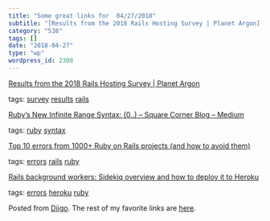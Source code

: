 ```yaml
---
title: "Some great links for  04/27/2018"
subtitle: "[Results from the 2018 Rails Hosting Survey | Planet Argon](http://rails-hosting.com/2018/)"
category: "538"
tags: []
date: "2018-04-27"
type: "wp"
wordpress_id: 2308
---
```

[Results from the 2018 Rails Hosting Survey | Planet Argon](http://rails-hosting.com/2018/) 

 tags: [survey](https://www.diigo.com/user/pitosalas/survey) [results](https://www.diigo.com/user/pitosalas/results) [rails](https://www.diigo.com/user/pitosalas/rails)

 [Ruby’s New Infinite Range Syntax: (0..) – Square Corner Blog – Medium](https://medium.com/square-corner-blog/rubys-new-infinite-range-syntax-0-97777cf06270) 

 tags: [ruby](https://www.diigo.com/user/pitosalas/ruby) [syntax](https://www.diigo.com/user/pitosalas/syntax)

 [Top 10 errors from 1000+ Ruby on Rails projects (and how to avoid them)](https://rollbar.com/blog/top-10-ruby-on-rails-errors/) 

 tags: [errors](https://www.diigo.com/user/pitosalas/errors) [rails](https://www.diigo.com/user/pitosalas/rails) [ruby](https://www.diigo.com/user/pitosalas/ruby)

 [Rails background workers: Sidekiq overview and how to deploy it to Heroku](https://medium.com/@kevinyckim33/sidekiq-overview-and-how-to-deploy-it-to-heroku-b8811fea9347?source=userActivityShare-d383785221d0-1524703853) 

 tags: [errors](https://www.diigo.com/user/pitosalas/errors) [heroku](https://www.diigo.com/user/pitosalas/heroku) [ruby](https://www.diigo.com/user/pitosalas/ruby)

Posted from [Diigo](https://www.diigo.com). The rest of my favorite links are [here](https://www.diigo.com/user/pitosalas).